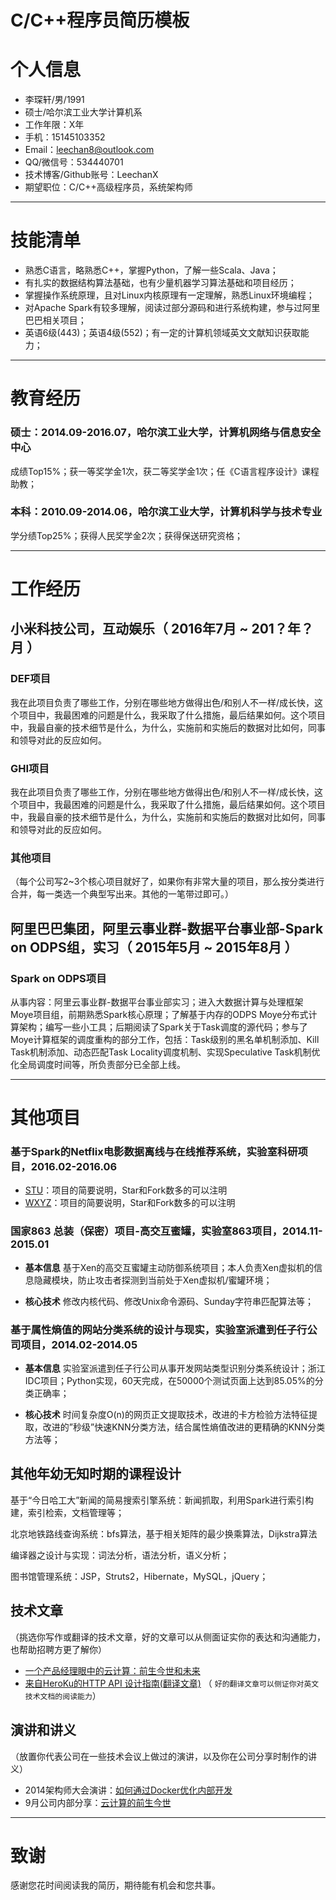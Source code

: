 # C/C++程序员简历模板

# 个人信息

 - 李琛轩/男/1991
 - 硕士/哈尔滨工业大学计算机系 
 - 工作年限：X年 
 - 手机：15145103352
 - Email：leechan8@outlook.com
 - QQ/微信号：534440701
 - 技术博客/Github账号：LeechanX
 - 期望职位：C/C++高级程序员，系统架构师

---
# 技能清单

 - 熟悉C语言，略熟悉C++，掌握Python，了解一些Scala、Java；
 - 有扎实的数据结构算法基础，也有少量机器学习算法基础和项目经历；
 - 掌握操作系统原理，且对Linux内核原理有一定理解，熟悉Linux环境编程；
 - 对Apache Spark有较多理解，阅读过部分源码和进行系统构建，参与过阿里巴巴相关项目；
 - 英语6级(443)；英语4级(552)；有一定的计算机领域英文文献知识获取能力；

---
# 教育经历
### 硕士：2014.09-2016.07，哈尔滨工业大学，计算机网络与信息安全中心
成绩Top15%；获一等奖学金1次，获二等奖学金1次；任《C语言程序设计》课程助教；

### 本科：2010.09-2014.06，哈尔滨工业大学，计算机科学与技术专业
学分绩Top25%；获得人民奖学金2次；获得保送研究资格；

---
# 工作经历

## 小米科技公司，互动娱乐（ 2016年7月 ~ 201？年？月 ）

### DEF项目 
我在此项目负责了哪些工作，分别在哪些地方做得出色/和别人不一样/成长快，这个项目中，我最困难的问题是什么，我采取了什么措施，最后结果如何。这个项目中，我最自豪的技术细节是什么，为什么，实施前和实施后的数据对比如何，同事和领导对此的反应如何。


### GHI项目 
我在此项目负责了哪些工作，分别在哪些地方做得出色/和别人不一样/成长快，这个项目中，我最困难的问题是什么，我采取了什么措施，最后结果如何。这个项目中，我最自豪的技术细节是什么，为什么，实施前和实施后的数据对比如何，同事和领导对此的反应如何。


### 其他项目

（每个公司写2~3个核心项目就好了，如果你有非常大量的项目，那么按分类进行合并，每一类选一个典型写出来。其他的一笔带过即可。）

 
## 阿里巴巴集团，阿里云事业群-数据平台事业部-Spark on ODPS组，实习（ 2015年5月 ~ 2015年8月 ）

### Spark on ODPS项目 

从事内容：阿里云事业群-数据平台事业部实习；进入大数据计算与处理框架Moye项目组，前期熟悉Spark核心原理；了解基于内存的ODPS Moye分布式计算架构；编写一些小工具；后期阅读了Spark关于Task调度的源代码；参与了Moye计算框架的调度重构的部分工作，包括：Task级别的黑名单机制添加、Kill Task机制添加、动态匹配Task Locality调度机制、实现Speculative Task机制优化全局调度时间等，所负责部分已全部上线。

---

# 其他项目

### 基于Spark的Netflix电影数据离线与在线推荐系统，实验室科研项目，2016.02-2016.06

 - [STU](http://github.com/yourname/projectname)：项目的简要说明，Star和Fork数多的可以注明
 - [WXYZ](http://github.com/yourname/projectname)：项目的简要说明，Star和Fork数多的可以注明

### 国家863 总装（保密）项目-高交互蜜罐，实验室863项目，2014.11-2015.01
 - **基本信息** 基于Xen的高交互蜜罐主动防御系统项目；本人负责Xen虚拟机的信息隐藏模块，防止攻击者探测到当前处于Xen虚拟机/蜜罐环境；
	
 - **核心技术** 修改内核代码、修改Unix命令源码、Sunday字符串匹配算法等；

### 基于属性熵值的网站分类系统的设计与现实，实验室派遣到任子行公司项目，2014.02-2014.05
 - **基本信息** 实验室派遣到任子行公司从事开发网站类型识别分类系统设计；浙江IDC项目；Python实现，60天完成，在50000个测试页面上达到85.05%的分类正确率；
	
 - **核心技术** 时间复杂度O(n)的网页正文提取技术，改进的卡方检验方法特征提取，改进的”秒级”快速KNN分类方法，结合属性熵值改进的更精确的KNN分类方法等；

## 其他年幼无知时期的课程设计

基于“今日哈工大”新闻的简易搜索引擎系统：新闻抓取，利用Spark进行索引构建，索引检索，文档管理等；
	
北京地铁路线查询系统：bfs算法，基于相关矩阵的最少换乘算法，Dijkstra算法
	
编译器之设计与实现：词法分析，语法分析，语义分析；
	
图书馆管理系统：JSP，Struts2，Hibernate，MySQL，jQuery；


## 技术文章
（挑选你写作或翻译的技术文章，好的文章可以从侧面证实你的表达和沟通能力，也帮助招聘方更了解你）

- [一个产品经理眼中的云计算：前生今世和未来](http://get.jobdeer.com/706.get)
- [来自HeroKu的HTTP API 设计指南(翻译文章)](http://get.jobdeer.com/343.get) （ ```好的翻译文章可以侧证你对英文技术文档的阅读能力```）

## 演讲和讲义
（放置你代表公司在一些技术会议上做过的演讲，以及你在公司分享时制作的讲义）

  - 2014架构师大会演讲：[如何通过Docker优化内部开发](http://jobdeer.com)
 - 9月公司内部分享：[云计算的前生今世](http://jobdeer.com)


---

# 致谢
感谢您花时间阅读我的简历，期待能有机会和您共事。
